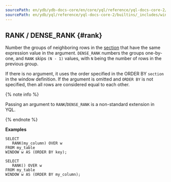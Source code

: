 ```yaml
---
sourcePath: en/ydb/ydb-docs-core/en/core/yql/reference/yql-docs-core-2/builtins/_includes/window/rank_dense.md
sourcePath: en/ydb/yql/reference/yql-docs-core-2/builtins/_includes/window/rank_dense.md
---
```


## RANK / DENSE_RANK {#rank}

Number the groups of neighboring rows in the [section](../../../syntax/window.md#partition) that have the same expression value in the argument. `DENSE_RANK` numbers the groups one-by-one, and `RANK` skips `(N - 1)` values, with `N` being the number of rows in the previous group.

If there is no argument, it uses the order specified in the ORDER BY `section` in the window definition.
If the argument is omitted and `ORDER BY` is not specified, then all rows are considered equal to each other.

{% note info %}

Passing an argument to `RANK`/`DENSE_RANK` is a non-standard extension in YQL.

{% endnote %}

**Examples**
``` yql
SELECT
   RANK(my_column) OVER w
FROM my_table
WINDOW w AS (ORDER BY key);
```
``` yql
SELECT
   RANK() OVER w
FROM my_table
WINDOW w AS (ORDER BY my_column);
